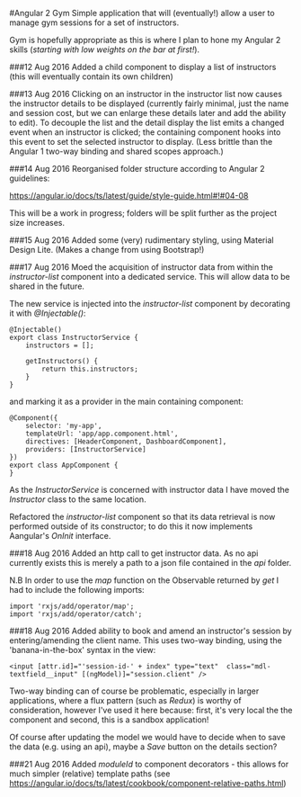#Angular 2 Gym
Simple application that will (eventually!) allow a user to manage gym sessions for a set of instructors.

Gym is hopefully appropriate as this is where I plan to hone my Angular 2 skills (_starting with low weights on the bar at first!_).


###12 Aug 2016
Added a child component to display a list of instructors (this will eventually contain its own children)

###13 Aug 2016
Clicking on an instructor in the instructor list now causes the instructor details to be displayed (currently fairly minimal, just the name and session cost, but we can enlarge these details later and add the ability to edit). To decouple the list and the detail display the list emits a changed event when an instructor is clicked; the containing component hooks into this event to set the selected instructor to display. (Less brittle than the Angular 1 two-way binding and shared scopes approach.)

###14 Aug 2016
Reorganised folder structure according to Angular 2 guidelines:

https://angular.io/docs/ts/latest/guide/style-guide.html#!#04-08

This will be a work in progress; folders will be split further as the project size increases.

###15 Aug 2016
Added some (very) rudimentary styling, using Material Design Lite. (Makes a change from using Bootstrap!)

###17 Aug 2016
Moed the acquisition of instructor data from within the *instructor-list* component into a dedicated service. This will allow data to be shared in the future. 

The new service is injected into the *instructor-list* component by decorating it with *@Injectable()*:

~~~~
@Injectable()
export class InstructorService {
    instructors = [];

    getInstructors() {
        return this.instructors;
    }
}
~~~~

and marking it as a provider in the main containing component:

~~~~
@Component({
    selector: 'my-app',
    templateUrl: 'app/app.component.html',
    directives: [HeaderComponent, DashboardComponent],
    providers: [InstructorService]
})
export class AppComponent {
}
~~~~

As the *InstructorService* is concerned with instructor data I have moved the *Instructor* class to the same location.

Refactored the *instructor-list* component so that its data retrieval is now performed outside of its constructor; to do this it now implements Aangular's *OnInit* interface.

###18 Aug 2016
Added an http call to get instructor data. As no api currently exists this is merely a path to a json file contained in the *api* folder.

N.B In order to use the *map* function on the Observable returned by *get* I had to include the following imports:

~~~~
import 'rxjs/add/operator/map';
import 'rxjs/add/operator/catch';
~~~~

###18 Aug 2016
Added ability to book and amend an instructor's session by entering/amending the client name. This uses two-way binding, using the 'banana-in-the-box' syntax in the view:
~~~~
<input [attr.id]="'session-id-' + index" type="text"  class="mdl-textfield__input" [(ngModel)]="session.client" />
~~~~

Two-way binding can of course be problematic, especially in larger applications, where a flux pattern (such as *Redux*) is worthy of consideration, however I've used it here because: first, it's very local the the component and second, this is a sandbox application!

Of course after updating the model we would have to decide when to save the data (e.g. using an api), maybe a *Save* button on the details section?

###21 Aug 2016
Added *moduleId* to component decorators - this allows for much simpler (relative) template paths (see https://angular.io/docs/ts/latest/cookbook/component-relative-paths.html)
